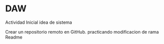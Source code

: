 # DAW

Actividad Inicial idea de sistema

Crear un repositorio remoto en GitHub.
practicando modificacion de rama Readme

